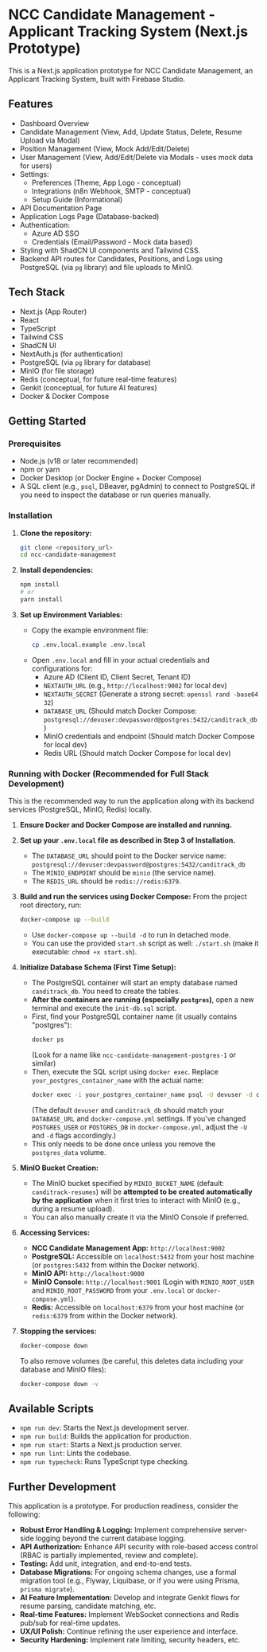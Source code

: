 
# NCC Candidate Management - Applicant Tracking System (Next.js Prototype)

This is a Next.js application prototype for NCC Candidate Management, an Applicant Tracking System, built with Firebase Studio.

## Features

*   Dashboard Overview
*   Candidate Management (View, Add, Update Status, Delete, Resume Upload via Modal)
*   Position Management (View, Mock Add/Edit/Delete)
*   User Management (View, Add/Edit/Delete via Modals - uses mock data for users)
*   Settings:
    *   Preferences (Theme, App Logo - conceptual)
    *   Integrations (n8n Webhook, SMTP - conceptual)
    *   Setup Guide (Informational)
*   API Documentation Page
*   Application Logs Page (Database-backed)
*   Authentication:
    *   Azure AD SSO
    *   Credentials (Email/Password - Mock data based)
*   Styling with ShadCN UI components and Tailwind CSS.
*   Backend API routes for Candidates, Positions, and Logs using PostgreSQL (via `pg` library) and file uploads to MinIO.

## Tech Stack

*   Next.js (App Router)
*   React
*   TypeScript
*   Tailwind CSS
*   ShadCN UI
*   NextAuth.js (for authentication)
*   PostgreSQL (via `pg` library for database)
*   MinIO (for file storage)
*   Redis (conceptual, for future real-time features)
*   Genkit (conceptual, for future AI features)
*   Docker & Docker Compose

## Getting Started

### Prerequisites

*   Node.js (v18 or later recommended)
*   npm or yarn
*   Docker Desktop (or Docker Engine + Docker Compose)
*   A SQL client (e.g., `psql`, DBeaver, pgAdmin) to connect to PostgreSQL if you need to inspect the database or run queries manually.

### Installation

1.  **Clone the repository:**
    ```bash
    git clone <repository_url>
    cd ncc-candidate-management 
    ```

2.  **Install dependencies:**
    ```bash
    npm install
    # or
    yarn install
    ```

3.  **Set up Environment Variables:**
    *   Copy the example environment file:
        ```bash
        cp .env.local.example .env.local
        ```
    *   Open `.env.local` and fill in your actual credentials and configurations for:
        *   Azure AD (Client ID, Client Secret, Tenant ID)
        *   `NEXTAUTH_URL` (e.g., `http://localhost:9002` for local dev)
        *   `NEXTAUTH_SECRET` (Generate a strong secret: `openssl rand -base64 32`)
        *   `DATABASE_URL` (Should match Docker Compose: `postgresql://devuser:devpassword@postgres:5432/canditrack_db`)
        *   MinIO credentials and endpoint (Should match Docker Compose for local dev)
        *   Redis URL (Should match Docker Compose for local dev)

### Running with Docker (Recommended for Full Stack Development)

This is the recommended way to run the application along with its backend services (PostgreSQL, MinIO, Redis) locally.

1.  **Ensure Docker and Docker Compose are installed and running.**
2.  **Set up your `.env.local` file as described in Step 3 of Installation.**
    *   The `DATABASE_URL` should point to the Docker service name: `postgresql://devuser:devpassword@postgres:5432/canditrack_db`
    *   The `MINIO_ENDPOINT` should be `minio` (the service name).
    *   The `REDIS_URL` should be `redis://redis:6379`.

3.  **Build and run the services using Docker Compose:**
    From the project root directory, run:
    ```bash
    docker-compose up --build
    ```
    *   Use `docker-compose up --build -d` to run in detached mode.
    *   You can use the provided `start.sh` script as well: `./start.sh` (make it executable: `chmod +x start.sh`).

4.  **Initialize Database Schema (First Time Setup):**
    *   The PostgreSQL container will start an empty database named `canditrack_db`. You need to create the tables.
    *   **After the containers are running (especially `postgres`)**, open a new terminal and execute the `init-db.sql` script.
    *   First, find your PostgreSQL container name (it usually contains "postgres"):
        ```bash
        docker ps
        ```
        (Look for a name like `ncc-candidate-management-postgres-1` or similar)
    *   Then, execute the SQL script using `docker exec`. Replace `your_postgres_container_name` with the actual name:
        ```bash
        docker exec -i your_postgres_container_name psql -U devuser -d canditrack_db < init-db.sql
        ```
        (The default `devuser` and `canditrack_db` should match your `DATABASE_URL` and `docker-compose.yml` settings. If you've changed `POSTGRES_USER` or `POSTGRES_DB` in `docker-compose.yml`, adjust the `-U` and `-d` flags accordingly.)
    *   This only needs to be done once unless you remove the `postgres_data` volume.

5.  **MinIO Bucket Creation:**
    *   The MinIO bucket specified by `MINIO_BUCKET_NAME` (default: `canditrack-resumes`) will be **attempted to be created automatically by the application** when it first tries to interact with MinIO (e.g., during a resume upload).
    *   You can also manually create it via the MinIO Console if preferred.

6.  **Accessing Services:**
    *   **NCC Candidate Management App:** `http://localhost:9002`
    *   **PostgreSQL:** Accessible on `localhost:5432` from your host machine (or `postgres:5432` from within the Docker network).
    *   **MinIO API:** `http://localhost:9000`
    *   **MinIO Console:** `http://localhost:9001` (Login with `MINIO_ROOT_USER` and `MINIO_ROOT_PASSWORD` from your `.env.local` or `docker-compose.yml`).
    *   **Redis:** Accessible on `localhost:6379` from your host machine (or `redis:6379` from within the Docker network).

7.  **Stopping the services:**
    ```bash
    docker-compose down
    ```
    To also remove volumes (be careful, this deletes data including your database and MinIO files):
    ```bash
    docker-compose down -v
    ```

## Available Scripts

*   `npm run dev`: Starts the Next.js development server.
*   `npm run build`: Builds the application for production.
*   `npm run start`: Starts a Next.js production server.
*   `npm run lint`: Lints the codebase.
*   `npm run typecheck`: Runs TypeScript type checking.

## Further Development

This application is a prototype. For production readiness, consider the following:

*   **Robust Error Handling & Logging:** Implement comprehensive server-side logging beyond the current database logging.
*   **API Authorization:** Enhance API security with role-based access control (RBAC is partially implemented, review and complete).
*   **Testing:** Add unit, integration, and end-to-end tests.
*   **Database Migrations:** For ongoing schema changes, use a formal migration tool (e.g., Flyway, Liquibase, or if you were using Prisma, `prisma migrate`).
*   **AI Feature Implementation:** Develop and integrate Genkit flows for resume parsing, candidate matching, etc.
*   **Real-time Features:** Implement WebSocket connections and Redis pub/sub for real-time updates.
*   **UX/UI Polish:** Continue refining the user experience and interface.
*   **Security Hardening:** Implement rate limiting, security headers, etc.
